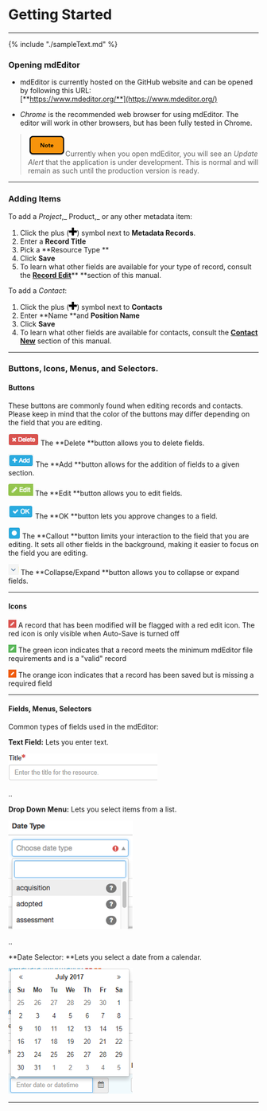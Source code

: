 # Getting Started

---

{% include "./sampleText.md" %}

### Opening mdEditor

* mdEditor is currently hosted on the GitHub website and can be opened by following this URL:  
  [**https://www.mdeditor.org/**](https://www.mdeditor.org/)

* _Chrome_ is the recommended web browser for using mdEditor. The editor will work in other browsers, but has been fully tested in Chrome.

> ![](/assets/note_small.png)Currently when you open mdEditor, you will see an _Update Alert_ that the application is under development. This is normal and will remain as such until the production version is ready.

---

### Adding Items

To add a _Project_,_ Product,_ or any other metadata item:

1. Click the plus \(![](/assets/symbol_plus_16.png)\) symbol next to **Metadata Records**.  
2. Enter a **Record Title**  
3. Pick a **Resource Type **  
4. Click **Save**
5. To learn what other fields are available for your type of record, consult the [**Record Edit**](/record\edit.md)** **section of this manual.

To add a _Contact_:

1. Click the plus \(![](/assets/symbol_plus_16.png)\) symbol next to **Contacts**
2. Enter **Name **and **Position Name**
3. Click **Save**
4. To learn what other fields are available for contacts, consult the [**Contact New**](https://www.gitbook.com/book/adiwg/mdeditor/edit#) section of this manual.

---

### Buttons, Icons, Menus, and Selectors.

#### **Buttons**

These buttons are commonly found when editing records and contacts. Please keep in mind that the color of the buttons may differ depending on the field that you are editing.

![](/assets/delete_button.png) The **Delete **button allows you to delete fields.

![](/assets/add_button.png) The **Add **button allows for the addition of fields to a given section.

![](/assets/edit_field_button.png) The **Edit **button allows you to edit fields.

![](/assets/ok_button.png) The **OK **button lets you approve changes to a field.

![](/assets/callout_button.png) The **Callout **button limits your interaction to the field that you are editing. It sets all other fields in the background, making it easier to focus on the field you are editing.

![](/assets/expand_collapse_button.png) The **Collapse/Expand **button allows you to collapse or expand fields.

---

#### Icons

![](/assets/record_modified.png) A record that has been modified will be flagged with a red edit icon. The red icon is only visible when Auto-Save is turned off

![](/assets/record_saved.png) The green icon indicates that a record meets the minimum mdEditor file requirements and is a "valid" record

![](/assets/missing_required_field_icon.png) The orange icon indicates that a record has been saved but is missing a required field

---

#### Fields, Menus, Selectors

Common types of fields used in the mdEditor:

**Text Field:** Lets you enter text.

![](/assets/text_field.png)

..

**Drop Down Menu:** Lets you select items from a list.

![](/assets/drop_down_menu.png)

..

**Date Selector: **Lets you select a date from a calendar.

![](/assets/date_selector.png)

---



